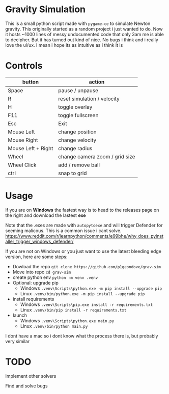 # Gravity Simulation

This is a small python script made with `pygame-ce` to simulate Newton gravity.
This originally started as a random project i just wanted to do. Now it hosts ~1000 lines of messy undocumented code that only 3am me is able to decipher. But it has turned out kind of nice. No bugs i think and i really love the ui/ux. I mean i hope its as intuitive as i think it is

# Controls

| button             | action                         |
|--------------------|--------------------------------|
| Space              | pause / unpause                |
| R                  | reset simulation / velocity    |
| H                  | toggle overlay                 |
| F11                | toggle fullscreen              |
| Esc                | Exit                           |
| Mouse Left         | change position                |
| Mouse Right        | change velocity                |
| Mouse Left + Right | change radius                  |
| Wheel              | change camera zoom / grid size |
| Wheel Click        | add / remove ball              |
| ctrl               | snap to grid                   |

# Usage

If you are on **Windows** the fastest way is to head to the releases page on the right and download the lastest **exe**

Note that the .exes are made with `autopytoexe` and will trigger Defender for seeming malicous. This is a common issue i cant solve.
https://www.reddit.com/r/learnpython/comments/e99bhe/why_does_pyinstaller_trigger_windows_defender/

If you are not on Windows or you just want to use the latest bleeding edge version, here are some steps:
- Dowload the repo `git clone https://github.com/p1geondove/grav-sim`
- Move into repo `cd grav-sim`
- create python env `python -m venv .venv`
- Optional: upgrade pip
  - Windows `.venv\Scripts\python.exe -m pip install --upgrade pip`
  - Linux `.venv/bin/python.exe -m pip install --upgrade pip`
- install requirements
  - Windows `.venv\Scripts\pip.exe install -r requirements.txt`
  - Linux `.venv/bin/pip install -r requirements.txt`
- launch
  - Windows `.venv\Scripts\python.exe main.py`
  - Linux `.venv/bin/python main.py`

I dont have a mac so i dont know what the process there is, but probably very similar

# TODO

Implement other solvers

Find and solve bugs
